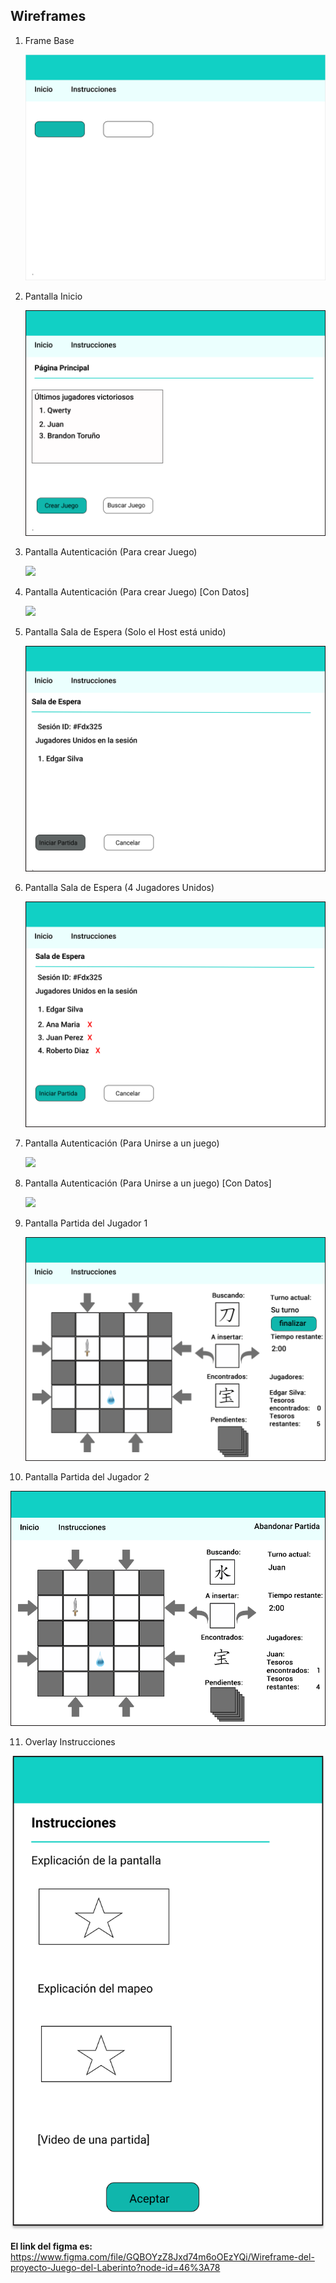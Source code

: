 ## Wireframes



1. Frame Base

   ![](https://github.com/Esteban201483/appweb20a-Esteban-Joel/blob/master/design/wireframes/src/1.%20Frame%20Base.svg)
2. Pantalla Inicio

   ![](https://github.com/Esteban201483/appweb20a-Esteban-Joel/blob/master/design/wireframes/src/2.%20Inicio.png)
3. Pantalla Autenticación (Para crear Juego)

   ![](https://github.com/Esteban201483/appweb20a-Esteban-Joel/blob/master/design/wireframes/src/3.%20Autenticaci%C3%B3n%20%5BCrearJuego%5D.svg)
4. Pantalla Autenticación (Para crear Juego) [Con Datos]

   ![](https://github.com/Esteban201483/appweb20a-Esteban-Joel/blob/master/design/wireframes/src/4.%20Autenticaci%C3%B3n%20(Con%20datos)%20%5BCrear%20Juego%5D.svg)
5. Pantalla Sala de Espera (Solo el Host está unido)

   ![](https://github.com/Esteban201483/appweb20a-Esteban-Joel/blob/master/design/wireframes/src/5.%20Sala%20de%20Espera%20(Solo%20el%20creador%20Unido).svg)
6. Pantalla Sala de Espera (4 Jugadores Unidos)

   ![](https://github.com/Esteban201483/appweb20a-Esteban-Joel/blob/master/design/wireframes/src/6.%20Sala%20de%20Espera%20(4%20Jugadores%20Unidos).svg)
7. Pantalla Autenticación (Para Unirse a un juego)

   ![](https://github.com/Esteban201483/appweb20a-Esteban-Joel/blob/master/design/wireframes/src/7.%20Autenticaci%C3%B3n%20%5BUnirse%20a%20Juego%5D.svg)
8. Pantalla Autenticación (Para Unirse a un juego) [Con Datos]

   ![](https://github.com/Esteban201483/appweb20a-Esteban-Joel/blob/master/design/wireframes/src/8.%20Autenticaci%C3%B3n%20(Con%20datos)%20%5BUnirse%20a%20Juego%5D.svg)
9. Pantalla Partida del Jugador 1

   ![](https://github.com/Esteban201483/appweb20a-Esteban-Joel/blob/master/design/wireframes/src/9.%20Partida%20jugador%201.png)
10. Pantalla Partida del Jugador 2

   ![](https://github.com/Esteban201483/appweb20a-Esteban-Joel/blob/master/design/wireframes/src/10.%20Partida%20jugador%202.png)

11. Overlay Instrucciones

   ![](https://github.com/Esteban201483/appweb20a-Esteban-Joel/blob/master/design/wireframes/src/11.%20Instrucciones.svg)




**El link del figma es:** https://www.figma.com/file/GQBOYzZ8Jxd74m6oOEzYQi/Wireframe-del-proyecto-Juego-del-Laberinto?node-id=46%3A78 
